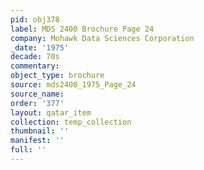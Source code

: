 ```yaml
---
pid: obj378
label: MDS 2400 Brochure Page 24
company: Mohawk Data Sciences Corporation
_date: '1975'
decade: 70s
commentary: 
object_type: brochure
source: mds2400_1975_Page_24
source_name: 
order: '377'
layout: qatar_item
collection: temp_collection
thumbnail: ''
manifest: ''
full: ''
---
```

